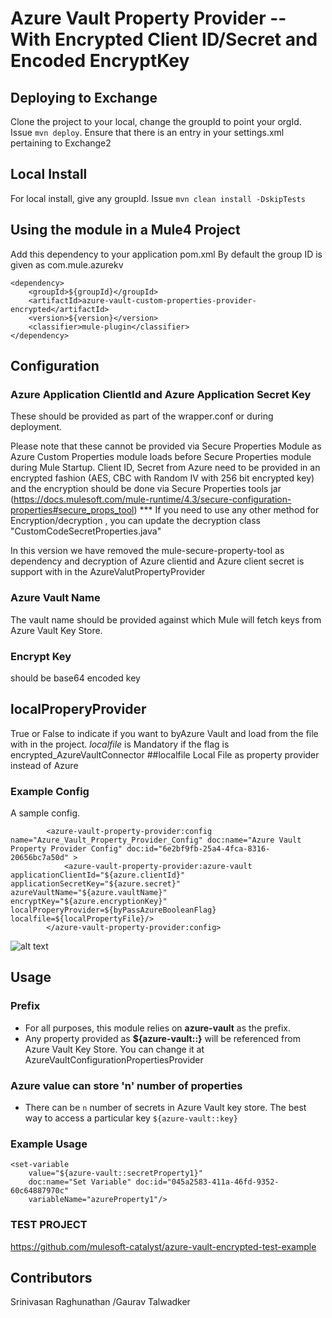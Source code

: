 # Azure Vault Property Provider -- With Encrypted Client ID/Secret and Encoded EncryptKey

## Deploying to Exchange
Clone the project to your local, change the groupId to point your orgId. Issue `mvn deploy`.
Ensure that there is an entry in your settings.xml pertaining to Exchange2

## Local Install
For local install, give any groupId. Issue `mvn clean install -DskipTests`

## Using the module in a Mule4 Project
Add this dependency to your application pom.xml
By default the group ID is given as com.mule.azurekv

```
<dependency>
	<groupId>${groupId}</groupId>
	<artifactId>azure-vault-custom-properties-provider-encrypted</artifactId>
	<version>${version}</version>
	<classifier>mule-plugin</classifier>
</dependency>
```

## Configuration


### Azure Application ClientId and Azure Application Secret Key
These should be provided as part of the wrapper.conf or during deployment.

Please note that these cannot be provided via Secure Properties Module as Azure Custom Properties module loads before Secure Properties module during Mule Startup.
Client ID, Secret from Azure need to be provided in an encrypted fashion (AES, CBC with Random IV with 256 bit encrypted key) and the encryption should be done via Secure Properties tools jar (https://docs.mulesoft.com/mule-runtime/4.3/secure-configuration-properties#secure_props_tool) *** If you need to use any other method for Encryption/decryption , you can update the decryption class "CustomCodeSecretProperties.java"


In this version we have removed the mule-secure-property-tool as dependency and decryption of Azure clientid and Azure client secret is support with in the AzureValutPropertyProvider



### Azure Vault Name
The vault name should be provided against which Mule will fetch keys from
Azure Vault Key Store.

### Encrypt Key
should be base64 encoded key
## localProperyProvider
True or False to indicate if you want to byAzure Vault and load from the file with in the project. _localfile_ is Mandatory if the flag is encrypted_AzureVaultConnector
##localfile
Local File as property provider instead of Azure

### Example Config
A sample config.
```
		<azure-vault-property-provider:config name="Azure_Vault_Property_Provider_Config" doc:name="Azure Vault Property Provider Config" doc:id="6e2bf9fb-25a4-4fca-8316-20656bc7a50d" >
    		<azure-vault-property-provider:azure-vault applicationClientId="${azure.clientId}" applicationSecretKey="${azure.secret}" azureVaultName="${azure.vaultName}" encryptKey="${azure.encryptionKey}" localProperyProvider=${byPassAzureBooleanFlag} localfile=${localPropertyFile}/>
    	</azure-vault-property-provider:config>
```

![alt text](encrypted_AzureVaultConnector.png)

## Usage

### Prefix
- For all purposes, this module relies on **azure-vault** as the prefix.
- Any property provided as **${azure-vault::}** will be referenced from Azure Vault Key Store.
You can change it at AzureVaultConfigurationPropertiesProvider

### Azure value can store 'n' number of  properties
- There can be `n` number of secrets in Azure Vault key store. The best way to access a particular key
`${azure-vault::key}`

### Example Usage

```
<set-variable
    value="${azure-vault::secretProperty1}"
    doc:name="Set Variable" doc:id="045a2583-411a-46fd-9352-60c64887970c"
    variableName="azureProperty1"/>

```

### TEST PROJECT

https://github.com/mulesoft-catalyst/azure-vault-encrypted-test-example

## Contributors
Srinivasan Raghunathan /Gaurav Talwadker

